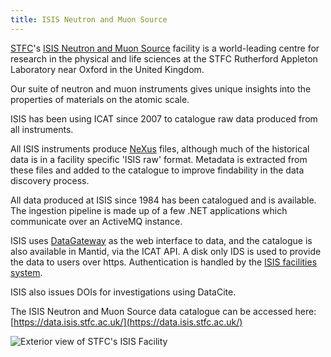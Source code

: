 ```yaml
---
title: ISIS Neutron and Muon Source
---
```


[STFC](https://stfc.ukri.org/)'s [ISIS Neutron and Muon Source](https://www.isis.stfc.ac.uk/) facility is a world-leading centre for research in the physical and life sciences at the STFC Rutherford Appleton Laboratory near Oxford in the United Kingdom. 

Our suite of neutron and muon instruments gives unique insights into the properties of materials on the atomic scale.

ISIS has been using ICAT since 2007 to catalogue raw data produced from all instruments.

All ISIS instruments produce [NeXus](https://www.nexusformat.org/) files, although much of the historical data is in a facility specific 'ISIS raw' format. Metadata is extracted from these files and added to the catalogue to improve findability in the data discovery process.

All data produced at ISIS since 1984 has been catalogued and is
available. The ingestion pipeline is made up of a few .NET applications which communicate over an ActiveMQ instance.

ISIS uses [DataGateway](https://github.com/ral-facilities/datagateway) as the web interface to data, and the catalogue is also available in Mantid, via the ICAT API. A disk only IDS is used to provide the data to users over https. Authentication is handled by the [ISIS facilities system](https://users.facilities.rl.ac.uk).

ISIS also issues DOIs for investigations using DataCite.

The ISIS Neutron and Muon Source data catalogue can be accessed here:
[https://data.isis.stfc.ac.uk/](https://data.isis.stfc.ac.uk/)

![Exterior view of STFC's ISIS Facility](/ral3.jpg "Exterior view of STFC's ISIS Facility")
